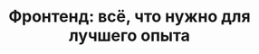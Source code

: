 ---
layout: autopage_category
permalink: /blog/frontend/
breadcrumb: Фронтенд
title: "Фронтенд: всё, что нужно для лучшего опыта"
description: "Записи блога на тему фронтенда: UX/UI, best practices, must-have фичи"
image: /assets/img/categories/frontend.png
---